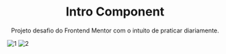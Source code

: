 <h1 align="center">Intro Component</h1>
<p align="center">
Projeto desafio do Frontend Mentor com o intuito de praticar diariamente.
</p>

![1](https://user-images.githubusercontent.com/79421511/135178222-3e3b27b6-bae1-49b6-bf09-822ce889ea6c.JPG)
![2](https://user-images.githubusercontent.com/79421511/135178224-1249976e-051a-4238-b2a3-4de17c3f3278.JPG)
